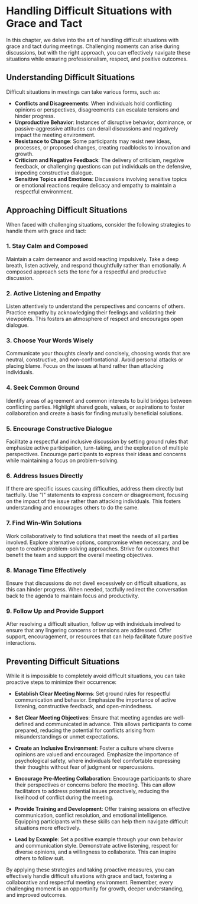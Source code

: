 Handling Difficult Situations with Grace and Tact
==========================================================

In this chapter, we delve into the art of handling difficult situations with grace and tact during meetings. Challenging moments can arise during discussions, but with the right approach, you can effectively navigate these situations while ensuring professionalism, respect, and positive outcomes.

**Understanding Difficult Situations**
--------------------------------------

Difficult situations in meetings can take various forms, such as:

* **Conflicts and Disagreements**: When individuals hold conflicting opinions or perspectives, disagreements can escalate tensions and hinder progress.
* **Unproductive Behavior**: Instances of disruptive behavior, dominance, or passive-aggressive attitudes can derail discussions and negatively impact the meeting environment.
* **Resistance to Change**: Some participants may resist new ideas, processes, or proposed changes, creating roadblocks to innovation and growth.
* **Criticism and Negative Feedback**: The delivery of criticism, negative feedback, or challenging questions can put individuals on the defensive, impeding constructive dialogue.
* **Sensitive Topics and Emotions**: Discussions involving sensitive topics or emotional reactions require delicacy and empathy to maintain a respectful environment.

**Approaching Difficult Situations**
------------------------------------

When faced with challenging situations, consider the following strategies to handle them with grace and tact:

### 1. **Stay Calm and Composed**

Maintain a calm demeanor and avoid reacting impulsively. Take a deep breath, listen actively, and respond thoughtfully rather than emotionally. A composed approach sets the tone for a respectful and productive discussion.

### 2. **Active Listening and Empathy**

Listen attentively to understand the perspectives and concerns of others. Practice empathy by acknowledging their feelings and validating their viewpoints. This fosters an atmosphere of respect and encourages open dialogue.

### 3. **Choose Your Words Wisely**

Communicate your thoughts clearly and concisely, choosing words that are neutral, constructive, and non-confrontational. Avoid personal attacks or placing blame. Focus on the issues at hand rather than attacking individuals.

### 4. **Seek Common Ground**

Identify areas of agreement and common interests to build bridges between conflicting parties. Highlight shared goals, values, or aspirations to foster collaboration and create a basis for finding mutually beneficial solutions.

### 5. **Encourage Constructive Dialogue**

Facilitate a respectful and inclusive discussion by setting ground rules that emphasize active participation, turn-taking, and the exploration of multiple perspectives. Encourage participants to express their ideas and concerns while maintaining a focus on problem-solving.

### 6. **Address Issues Directly**

If there are specific issues causing difficulties, address them directly but tactfully. Use "I" statements to express concern or disagreement, focusing on the impact of the issue rather than attacking individuals. This fosters understanding and encourages others to do the same.

### 7. **Find Win-Win Solutions**

Work collaboratively to find solutions that meet the needs of all parties involved. Explore alternative options, compromise when necessary, and be open to creative problem-solving approaches. Strive for outcomes that benefit the team and support the overall meeting objectives.

### 8. **Manage Time Effectively**

Ensure that discussions do not dwell excessively on difficult situations, as this can hinder progress. When needed, tactfully redirect the conversation back to the agenda to maintain focus and productivity.

### 9. **Follow Up and Provide Support**

After resolving a difficult situation, follow up with individuals involved to ensure that any lingering concerns or tensions are addressed. Offer support, encouragement, or resources that can help facilitate future positive interactions.

**Preventing Difficult Situations**
-----------------------------------

While it is impossible to completely avoid difficult situations, you can take proactive steps to minimize their occurrence:

* **Establish Clear Meeting Norms**: Set ground rules for respectful communication and behavior. Emphasize the importance of active listening, constructive feedback, and open-mindedness.

* **Set Clear Meeting Objectives**: Ensure that meeting agendas are well-defined and communicated in advance. This allows participants to come prepared, reducing the potential for conflicts arising from misunderstandings or unmet expectations.

* **Create an Inclusive Environment**: Foster a culture where diverse opinions are valued and encouraged. Emphasize the importance of psychological safety, where individuals feel comfortable expressing their thoughts without fear of judgment or repercussions.

* **Encourage Pre-Meeting Collaboration**: Encourage participants to share their perspectives or concerns before the meeting. This can allow facilitators to address potential issues proactively, reducing the likelihood of conflict during the meeting.

* **Provide Training and Development**: Offer training sessions on effective communication, conflict resolution, and emotional intelligence. Equipping participants with these skills can help them navigate difficult situations more effectively.

* **Lead by Example**: Set a positive example through your own behavior and communication style. Demonstrate active listening, respect for diverse opinions, and a willingness to collaborate. This can inspire others to follow suit.

By applying these strategies and taking proactive measures, you can effectively handle difficult situations with grace and tact, fostering a collaborative and respectful meeting environment. Remember, every challenging moment is an opportunity for growth, deeper understanding, and improved outcomes.
